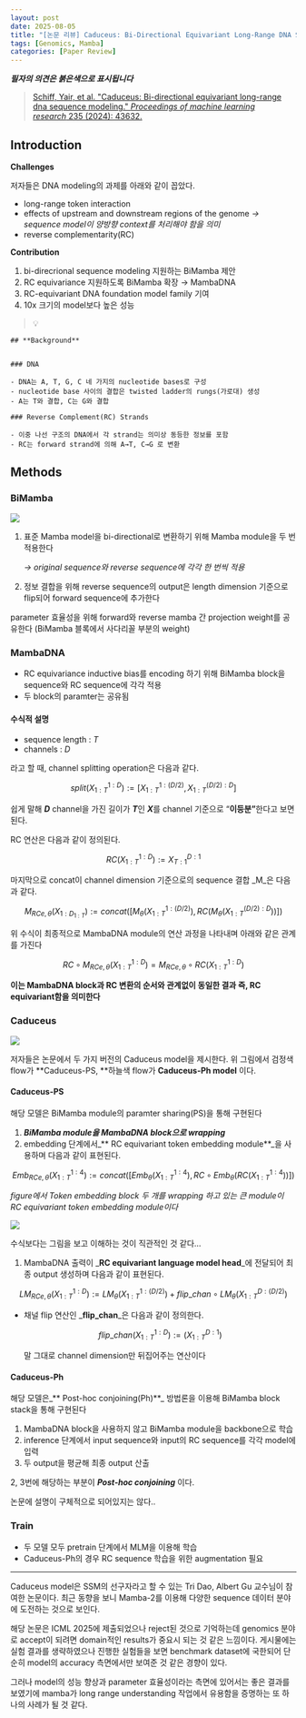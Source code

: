 ```yaml
---
layout: post
date: 2025-08-05
title: "[논문 리뷰] Caduceus: Bi-Directional Equivariant Long-Range DNA Sequence Modeling"
tags: [Genomics, Mamba]
categories: [Paper Review]
---
```


<span class="notion-red">_**필자의 의견은 붉은색으로 표시됩니다**_</span>


> [Schiff, Yair, et al. "Caduceus: Bi-directional equivariant long-range dna sequence modeling." ](https://pmc.ncbi.nlm.nih.gov/articles/PMC12189541/)[_Proceedings of machine learning research_](https://pmc.ncbi.nlm.nih.gov/articles/PMC12189541/)[ 235 (2024): 43632.](https://pmc.ncbi.nlm.nih.gov/articles/PMC12189541/)



## Introduction


**Challenges**


저자들은 DNA modeling의 과제를 아래와 같이 꼽았다.

- long-range token interaction
- effects of upstream and downstream regions of the genome 
_→ sequence model이 양방향 context를 처리해야 함을 의미_
- reverse complementarity(RC)

**Contribution**

1. bi-direcrional sequence modeling 지원하는 BiMamba 제안
1. RC equivariance 지원하도록 BiMamba 확장 → MambaDNA
1. RC-equivariant DNA foundation model family 기여
1. 10x 크기의 model보다 높은 성능

> 💡 


	## **Background**


	### DNA

	- DNA는 A, T, G, C 네 가지의 nucleotide bases로 구성
	- nucleotide base 사이의 결합은 twisted ladder의 rungs(가로대) 생성
	- A는 T와 결합, C는 G와 결합

	### Reverse Complement(RC) Strands

	- 이중 나선 구조의 DNA에서 각 strand는 의미상 동등한 정보를 포함
	- RC는 forward strand에 의해 A→T, C→G 로 변환


## Methods



### BiMamba


![](https://prod-files-secure.s3.us-west-2.amazonaws.com/542b861c-36a8-4051-84e5-8804b6728dba/2c247d59-7815-4980-99f0-8f0d21f445a7/image.png?X-Amz-Algorithm=AWS4-HMAC-SHA256&X-Amz-Content-Sha256=UNSIGNED-PAYLOAD&X-Amz-Credential=ASIAZI2LB466SENXIYGS%2F20250923%2Fus-west-2%2Fs3%2Faws4_request&X-Amz-Date=20250923T150131Z&X-Amz-Expires=3600&X-Amz-Security-Token=IQoJb3JpZ2luX2VjEL7%2F%2F%2F%2F%2F%2F%2F%2F%2F%2FwEaCXVzLXdlc3QtMiJIMEYCIQCxmlZ0lXsIlEdaV6yn1kK0%2Bsux6Zk8tXN6xKEkl6JuawIhAIg4I%2BBy47YNTN5h%2FYroA1SjYDMxcdYDFbDKmKUvwg4JKv8DCEcQABoMNjM3NDIzMTgzODA1IgyQaVDyNS0CKFKLi%2FEq3AP%2B7hUfpP6PyNpGg6hKjjS7pUVo1CR4FndqBCoq1WoW%2FbO1MUkTT1lAnt4HtC%2F8HppmDtsI%2FV1ObuyUBz6F07ZGEbHFl3H2QwiiwJgWXGFaLCHognpecIrsW1p28olBb9ay9u0Yp9zVI%2F8NPOlw2pFKcCbKvq%2FiChPzM%2F3iGMSSW6KJfH4TYuKBDdnE%2BrQsPvwfbdDpqI%2FdSaElZsRQLKPJIhNU9FTuMTZ%2Bly5V7CzLBny%2F0sBHC7nJwnFCBMZ7kx2rjFfume2TEupuRv%2Bgs267EhL3F2vJnORNnh2wa%2BY%2B7xha3esh164RbP8nXFm2d%2BdaRmNUIV11nkEJzAMpugSqbxTjGp5BoK20YTS7sYBkv%2FDLxgehVgdfI2U%2F7ulUgBTkawDInOX0e4%2B%2FMcUhBPabeHObFoAhqO9%2FC2m1tokkThhu0FNS%2BpcxUDIaMYFoIDf%2F4vaVf7W90MlivQZrO0A8BYAzUi6JedbfC6tldHMopVBEbW4PYdOK7K3Af24h3vGU5%2F8n%2FXc%2FyrV855q6eh3AqNM853jzXgTAfXu2Tw1CMla1p121WlaXclxlf8Jf6IO0%2FL%2BFLhxg39vrebxnSJm4i3YDAd4zdpXap1hr2BqPd9d8e6Jihh2I2braijCk18rGBjqkAQ4zS23bIaHYTrqd6vy77uciPOpxTBToIfMIOstxS3IT0dScVBKAzw1HBtt2NwVA6hR0NouSC7J1WWX8%2FU%2FodiVpejFKSmnXBFL8r%2BVBVpqCaEgVXgHMRCH39Mk4hbEVZ9D%2F0aGvQWj54lrKbz2Z4gqYOAsqaqWmsYlEDN5M8mVbFotxN6%2FfML3FCpxN0P338M8kdtK0zyX%2BS1yoSqNM5s5uUOZX&X-Amz-Signature=2469037c03ca7746f6993f38b42871e2caec5e977c479918386935bf206ef17a&X-Amz-SignedHeaders=host&x-amz-checksum-mode=ENABLED&x-id=GetObject)

1. 표준 Mamba model을 bi-directional로 변환하기 위해 Mamba module을 두 번 적용한다

	_→ original sequence와 reverse sequence에 각각 한 번씩 적용_

1. 정보 결합을 위해 reverse sequence의 output은 length dimension 기준으로 flip되어 forward sequence에 추가한다

parameter 효율성을 위해 forward와 reverse mamba 간 projection weight를 공유한다 (BiMamba 블록에서 사다리꼴 부분의 weight)



### MambaDNA

- RC equivariance inductive bias를 encoding 하기 위해 BiMamba block을 sequence와 RC sequence에 각각 적용
- 두 block의 paramter는 공유됨


#### 수식적 설명

- sequence length : _T_
- channels : _D_

라고 할 때,  channel splitting operation은 다음과 같다.


$$
split(X^{1:D}_{1:T}):=[X^{1:(D/2)}_{1:T},X^{(D/2):D}_{1:T}]
$$


<span class="notion-red">쉽게 말해 </span><span class="notion-red">_**D**_</span><span class="notion-red"> channel을 가진 길이가 </span><span class="notion-red">_**T**_</span><span class="notion-red">인 </span><span class="notion-red">_**X**_</span><span class="notion-red">를 channel 기준으로 “</span><span class="notion-red">**이등분”**</span><span class="notion-red">한다고 보면 된다.</span>


RC 연산은 다음과 같이 정의된다.


$$
RC(X^{1:D}_{1:T}):=X^{D:1}_{T:1}
$$


마지막으로 concat이 channel dimension 기준으로의 sequence 결합 _M_은 다음과 같다.


$$
M_{RCe,\theta}(X_{1:D_{1:T}}):=concat([M_{\theta}(X^{1:(D/2)}_{1:T}),RC(M_{\theta}(X^{(D/2):D}_{1:T}))])
$$


위 수식이 최종적으로 MambaDNA module의 연산 과정을 나타내며 아래와 같은 관계를 가진다


$$
RC\circ M_{RCe,\theta}(X^{1:D}_{1:T}) = M_{RCe,\theta} \circ RC(X^{1:D}_{1:T})
$$


**이는 MambaDNA block과 RC 변환의 순서와 관계없이 동일한 결과 즉, RC equivariant함을 의미한다**



### Caduceus


![](https://prod-files-secure.s3.us-west-2.amazonaws.com/542b861c-36a8-4051-84e5-8804b6728dba/f94a60d7-8145-473b-aef9-7c68d3ec604a/image.png?X-Amz-Algorithm=AWS4-HMAC-SHA256&X-Amz-Content-Sha256=UNSIGNED-PAYLOAD&X-Amz-Credential=ASIAZI2LB466SENXIYGS%2F20250923%2Fus-west-2%2Fs3%2Faws4_request&X-Amz-Date=20250923T150131Z&X-Amz-Expires=3600&X-Amz-Security-Token=IQoJb3JpZ2luX2VjEL7%2F%2F%2F%2F%2F%2F%2F%2F%2F%2FwEaCXVzLXdlc3QtMiJIMEYCIQCxmlZ0lXsIlEdaV6yn1kK0%2Bsux6Zk8tXN6xKEkl6JuawIhAIg4I%2BBy47YNTN5h%2FYroA1SjYDMxcdYDFbDKmKUvwg4JKv8DCEcQABoMNjM3NDIzMTgzODA1IgyQaVDyNS0CKFKLi%2FEq3AP%2B7hUfpP6PyNpGg6hKjjS7pUVo1CR4FndqBCoq1WoW%2FbO1MUkTT1lAnt4HtC%2F8HppmDtsI%2FV1ObuyUBz6F07ZGEbHFl3H2QwiiwJgWXGFaLCHognpecIrsW1p28olBb9ay9u0Yp9zVI%2F8NPOlw2pFKcCbKvq%2FiChPzM%2F3iGMSSW6KJfH4TYuKBDdnE%2BrQsPvwfbdDpqI%2FdSaElZsRQLKPJIhNU9FTuMTZ%2Bly5V7CzLBny%2F0sBHC7nJwnFCBMZ7kx2rjFfume2TEupuRv%2Bgs267EhL3F2vJnORNnh2wa%2BY%2B7xha3esh164RbP8nXFm2d%2BdaRmNUIV11nkEJzAMpugSqbxTjGp5BoK20YTS7sYBkv%2FDLxgehVgdfI2U%2F7ulUgBTkawDInOX0e4%2B%2FMcUhBPabeHObFoAhqO9%2FC2m1tokkThhu0FNS%2BpcxUDIaMYFoIDf%2F4vaVf7W90MlivQZrO0A8BYAzUi6JedbfC6tldHMopVBEbW4PYdOK7K3Af24h3vGU5%2F8n%2FXc%2FyrV855q6eh3AqNM853jzXgTAfXu2Tw1CMla1p121WlaXclxlf8Jf6IO0%2FL%2BFLhxg39vrebxnSJm4i3YDAd4zdpXap1hr2BqPd9d8e6Jihh2I2braijCk18rGBjqkAQ4zS23bIaHYTrqd6vy77uciPOpxTBToIfMIOstxS3IT0dScVBKAzw1HBtt2NwVA6hR0NouSC7J1WWX8%2FU%2FodiVpejFKSmnXBFL8r%2BVBVpqCaEgVXgHMRCH39Mk4hbEVZ9D%2F0aGvQWj54lrKbz2Z4gqYOAsqaqWmsYlEDN5M8mVbFotxN6%2FfML3FCpxN0P338M8kdtK0zyX%2BS1yoSqNM5s5uUOZX&X-Amz-Signature=e674be4e0a8871bd457b0184e841fc1ec38b421420e215408ca7d309b508177b&X-Amz-SignedHeaders=host&x-amz-checksum-mode=ENABLED&x-id=GetObject)


저자들은 논문에서 두 가지 버전의 Caduceus model을 제시한다. 위 그림에서 검정색 flow가 **Caduceus-PS, **하늘색 flow가 **Caduceus-Ph model** 이다.



#### Caduceus-PS


해당 모델은 BiMamba module의 paramter sharing(PS)을 통해 구현된다

1. _**BiMamba module을 MambaDNA block으로 wrapping**_
1. embedding 단계에서_** RC equivariant token embedding module**_을 사용하며 다음과 같이 표현된다.

$$
Emb_{RCe,\theta}(X^{1:4}_{1:T}):=concat([Emb_{\theta}(X^{1:4}_{1:T}),RC \circ Emb_{\theta}(RC(X^{1:4}_{1:T}))])
$$


_figure에서 Token embedding block 두 개를 wrapping 하고 있는 큰 module이 RC equivariant token embedding module이다_


![](https://prod-files-secure.s3.us-west-2.amazonaws.com/542b861c-36a8-4051-84e5-8804b6728dba/b175e4da-71eb-4e91-8c23-a06dabe673c9/image.png?X-Amz-Algorithm=AWS4-HMAC-SHA256&X-Amz-Content-Sha256=UNSIGNED-PAYLOAD&X-Amz-Credential=ASIAZI2LB466SENXIYGS%2F20250923%2Fus-west-2%2Fs3%2Faws4_request&X-Amz-Date=20250923T150131Z&X-Amz-Expires=3600&X-Amz-Security-Token=IQoJb3JpZ2luX2VjEL7%2F%2F%2F%2F%2F%2F%2F%2F%2F%2FwEaCXVzLXdlc3QtMiJIMEYCIQCxmlZ0lXsIlEdaV6yn1kK0%2Bsux6Zk8tXN6xKEkl6JuawIhAIg4I%2BBy47YNTN5h%2FYroA1SjYDMxcdYDFbDKmKUvwg4JKv8DCEcQABoMNjM3NDIzMTgzODA1IgyQaVDyNS0CKFKLi%2FEq3AP%2B7hUfpP6PyNpGg6hKjjS7pUVo1CR4FndqBCoq1WoW%2FbO1MUkTT1lAnt4HtC%2F8HppmDtsI%2FV1ObuyUBz6F07ZGEbHFl3H2QwiiwJgWXGFaLCHognpecIrsW1p28olBb9ay9u0Yp9zVI%2F8NPOlw2pFKcCbKvq%2FiChPzM%2F3iGMSSW6KJfH4TYuKBDdnE%2BrQsPvwfbdDpqI%2FdSaElZsRQLKPJIhNU9FTuMTZ%2Bly5V7CzLBny%2F0sBHC7nJwnFCBMZ7kx2rjFfume2TEupuRv%2Bgs267EhL3F2vJnORNnh2wa%2BY%2B7xha3esh164RbP8nXFm2d%2BdaRmNUIV11nkEJzAMpugSqbxTjGp5BoK20YTS7sYBkv%2FDLxgehVgdfI2U%2F7ulUgBTkawDInOX0e4%2B%2FMcUhBPabeHObFoAhqO9%2FC2m1tokkThhu0FNS%2BpcxUDIaMYFoIDf%2F4vaVf7W90MlivQZrO0A8BYAzUi6JedbfC6tldHMopVBEbW4PYdOK7K3Af24h3vGU5%2F8n%2FXc%2FyrV855q6eh3AqNM853jzXgTAfXu2Tw1CMla1p121WlaXclxlf8Jf6IO0%2FL%2BFLhxg39vrebxnSJm4i3YDAd4zdpXap1hr2BqPd9d8e6Jihh2I2braijCk18rGBjqkAQ4zS23bIaHYTrqd6vy77uciPOpxTBToIfMIOstxS3IT0dScVBKAzw1HBtt2NwVA6hR0NouSC7J1WWX8%2FU%2FodiVpejFKSmnXBFL8r%2BVBVpqCaEgVXgHMRCH39Mk4hbEVZ9D%2F0aGvQWj54lrKbz2Z4gqYOAsqaqWmsYlEDN5M8mVbFotxN6%2FfML3FCpxN0P338M8kdtK0zyX%2BS1yoSqNM5s5uUOZX&X-Amz-Signature=85aa87724849cc6592335030db9f6d7b1f5aaa253e5c89a8550d9c3b5ba2162b&X-Amz-SignedHeaders=host&x-amz-checksum-mode=ENABLED&x-id=GetObject)


<span class="notion-red">수식보다는 그림을 보고 이해하는 것이 직관적인 것 같다…</span>

1. MambaDNA 출력이 _**RC equivariant language model head**_에 전달되어 최종 output 생성하며 다음과 같이 표현된다.

$$
LM_{RCe,\theta}(X^{1:D}_{1:T}):= LM_{\theta}(X^{1:(D/2)}_{1:T})+flip\_chan\circ LM_{\theta}(X^{D:(D/2)}_{1:T})
$$

- 채널 flip 연산인 _**flip\_chan**_은 다음과 같이 정의한다.

	$$
	flip\_chan(X^{1:D}_{1:T}):=(X^{D:1}_{1:T})
	$$


	말 그대로 channel dimension만 뒤집어주는 연산이다



#### Caduceus-Ph


해당 모델은_** Post-hoc conjoining(Ph)**_ 방법론을 이용해 BiMamba block stack을 통해 구현된다

1. MambaDNA block을 사용하지 않고 BiMamba module을 backbone으로 학습
1. inference 단계에서 input sequence와 input의 RC sequence를 각각 model에 입력
1. 두 output을 평균해 최종 output 산출

2, 3번에 해당하는 부분이 _**Post-hoc conjoining**_ 이다.


<span class="notion-red">논문에 설명이 구체적으로 되어있지는 않다..</span>



### Train

- 두 모델 모두 pretrain 단계에서 MLM을 이용해 학습
- Caduceus-Ph의 경우 RC sequence 학습을 위한 augmentation 필요

---


<span class="notion-red">Caduceus model은 SSM의 선구자라고 할 수 있는 Tri Dao, Albert Gu 교수님이 참여한 논문이다. 최근 동향을 보니 Mamba-2를 이용해 다양한 sequence 데이터 분야에 도전하는 것으로 보인다.</span>


<span class="notion-red">해당 논문은 ICML 2025에 제출되었으나 reject된 것으로 기억하는데 genomics 분야로 accept이 되려면 domain적인 results가 중요시 되는 것 같은 느낌이다. 게시물에는 실험 결과를 생략하였으나 진행한 실험들을 보면 benchmark dataset에 국한되어 단순히 model의 accuracy 측면에서만 보여준 것 같은 경향이 있다.</span>


<span class="notion-red">그러나 model의 성능 향상과 parameter 효율성이라는 측면에 있어서는 좋은 결과를 보였기에 mamba가 long range understanding 작업에서 유용함을 증명하는 또 하나의 사례가 될 것 같다.</span>

